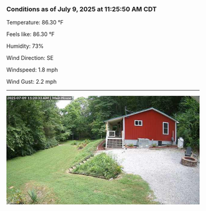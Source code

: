 ### Conditions as of July 9, 2025 at 11:25:50 AM CDT 

Temperature: 86.30 &deg;F

Feels like: 86.30 &deg;F

Humidity: 73%

Wind Direction: SE

Windspeed: 1.8 mph

Wind Gust: 2.2 mph

---

<img src="./images/latest.jpeg"/>

